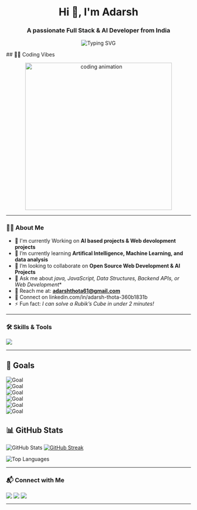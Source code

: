 <h1 align="center">Hi 👋, I'm Adarsh</h1>
<h3 align="center">A passionate Full Stack & AI Developer from India</h3>

<p align="center">
  <img src="https://readme-typing-svg.herokuapp.com?font=Fira+Code&size=25&duration=4000&pause=1000&color=00CFFF&center=true&vCenter=true&width=600&lines=Full+Stack+Developer;AI+Enthusiast;Open+Source+Contributor" alt="Typing SVG" />
</p>
## 👨‍💻 Coding Vibes  

<p align="center">
<img src="https://raw.githubusercontent.com/rajpratyush/rajpratyush/master/me_2.gif" width="400px" alt="coding animation"/>




</p>


---
### 👨‍💻 About Me
- 🔭 I'm currently Working on **AI based projects & Web devolopment projects**
- 🌱 I’m currently learning **Artifical Intelligence, Machine Learning, and data analysis**  
- 👯 I’m looking to collaborate on **Open Source Web Development & AI Projects**  
- 💬 Ask me about *java, JavaScript, Data Structures, Backend APIs, or Web Development**  
- 📧 Reach me at: **adarshthota61@gmail.com**  
- 🔗 Connect on linkedin.com/in/adarsh-thota-360b1831b 
- ⚡ Fun fact: *I can solve a Rubik’s Cube in under 2 minutes!* 



---

### 🛠 Skills & Tools
<p align="left"> 
<img src="https://skillicons.dev/icons?i=html,css,js,react,nodejs,express,mongodb,java,python,c,cpp,git,github,aws,mysql,postgres,vscode,figma" />
</p>

---


## 🎯 Goals  

![Goal](https://img.shields.io/badge/Goal-Build%20Scalable%20AI%20Applications-ff69b4?style=for-the-badge&logo=ai)  
![Goal](https://img.shields.io/badge/Goal-Master%20Full--Stack%20Engineering-1e90ff?style=for-the-badge&logo=react)  
![Goal](https://img.shields.io/badge/Goal-Share%20Knowledge%20through%20Open%20Source-32cd32?style=for-the-badge&logo=opensourceinitiative)  
![Goal](https://img.shields.io/badge/Goal-Strengthen%20Data%20Science%20Skills-f39c12?style=for-the-badge&logo=anaconda)  
![Goal](https://img.shields.io/badge/Goal-Contribute%20to%20Tech%20Communities-9b59b6?style=for-the-badge&logo=devdotto)  
![Goal](https://img.shields.io/badge/Goal-Crack%20Top%20Coding%20Challenges-f1c40f?style=for-the-badge&logo=codeforces)  


## 📊 GitHub Stats  

![GitHub Stats](https://github-readme-stats.vercel.app/api?username=Thotaadarsh&show_icons=true&theme=radical)  [![GitHub Streak](https://github-readme-streak-stats.herokuapp.com/?user=Thotaadarsh&theme=radical)](https://git.io/streak-stats)
 

![Top Languages](https://github-readme-stats.vercel.app/api/top-langs/?username=Thotaadarsh&layout=compact&theme=radical)  




---

### 📬 Connect with Me
<p align="left">
  <a href="https://www.linkedin.com/in/your-linkedin/" target="blank"><img align="center" src="https://skillicons.dev/icons?i=linkedin" /></a>
  <a href="mailto:your_email@gmail.com" target="blank"><img align="center" src="https://skillicons.dev/icons?i=gmail" /></a>
  <a href="https://github.com/YOURUSERNAME" target="blank"><img align="center" src="https://skillicons.dev/icons?i=github" /></a>
</p>

---


